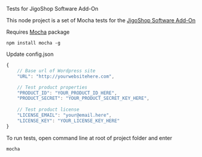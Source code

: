 Tests for JigoShop Software Add-On

This node project is a set of Mocha tests for the [JigoShop Software Add-On](https://github.com/jkudish/JigoShop-Software-Add-on)

Requires [Mocha](https://github.com/mochajs/mocha) package

    npm install mocha -g

Update config.json

```js
{
    // Base url of Wordpress site
    "URL": "http://yourwebsitehere.com",

    // Test product properties
    "PRODUCT_ID": "YOUR_PRODUCT_ID_HERE",
    "PRODUCT_SECRET": "YOUR_PRODUCT_SECRET_KEY_HERE",
    
    // Test product license
    "LICENSE_EMAIL": "your@email.here",
    "LICENSE_KEY": "YOUR_LICENSE_KEY_HERE"
}
```
To run tests, open command line at root of project folder and enter

    mocha
